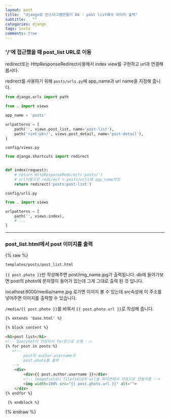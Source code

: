 ```yaml
---
layout: post
title:  "django로 인스타그램만들기 04 - post list에서 이미지 출력"
subtitle:   ""
categories: django
tags: insta
comments: true
---
```



### '/'에 접근했을 때 post_list URL로 이동
redirect또는 HttpResponseRedirect사용해서 index view를 구현하고 url과 연결해 봅시다.

redirect를 사용하기 위해 `posts/urls.py`에 app_name과 url name을 지정해 줍니다.

```python
from django.urls import path

from . import views

app_name = 'posts'

urlpatterns = [
    path('', views.post_list, name='post-list'),
    path('<int:pk>/', views.post_detail, name='post-detail'),
]
```



`config/views.py`

```python
from django.shortcuts import redirect


def index(request):
    # return HttpResponseRedirect('posts/')
    # url이름으로 redirect > posts/urls에 app_name지정
    return redirect('posts:post-list')
```



`config/urls.py`

```python
from . import views

urlpatterns = [
    path('', views.index),
    # ...
]

```




---
### post_list.html에서 post 이미지를 출력

{% raw %}

`templates/posts/post_list.html`

`{{ post.photo }}`만 작성해주면 post/img_name.jpg가 출력됩니다.
db에 들어가보면 post의 photo에 문자열이 들어가 있는데 그게 그대로 출력 된 것 입니다.

localhost:8000/media/name.jpg 로가면 이미지 볼 수 있는데 src속성에 이 주소를 넣어주면 이미지를 출력할 수 있습니다.

`/media/{{ post.photo }}`를 바꿔서 `{{ post.photo.url }}`로 작성해 줍니다.


```html
{% extends 'base.html' %}

{% block content %}

<h1>post list</h1>
<!-- QuerySet이 전달되서 for문으로 순회 -->
{% for post in posts %}
   <!--
        post의 author.username과
        post.photo를 출력
   -->
    <div>
        <div>{{ post.author.username }}</div>
        <!-- imagefield나 filefield의 url을 파이썬에서 자동으로 만들어줌 -->
        <img width=100% src="{{ post.photo.url }}" alt="">
    </div>
{% endfor %}

 {% endblock %}


```


{% endraw %}
